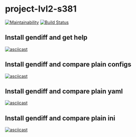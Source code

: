 # project-lvl2-s381
[![Maintainability](https://api.codeclimate.com/v1/badges/ffd229611aaae9160c65/maintainability)](https://codeclimate.com/github/snsin/project-lvl2-s393/maintainability) [![Build Status](https://travis-ci.org/snsin/project-lvl2-s393.svg?branch=master)](https://travis-ci.org/snsin/project-lvl2-s393)

## Install gendiff and get help
[![asciicast](https://asciinema.org/a/IuT0ln8lNdbbREYhVl4xLa9BE.svg)](https://asciinema.org/a/IuT0ln8lNdbbREYhVl4xLa9BE)

## Install gendiff and compare plain configs
[![asciicast](https://asciinema.org/a/huBIcOVP7XoRy70PvNjFQUUbe.svg)](https://asciinema.org/a/huBIcOVP7XoRy70PvNjFQUUbe)

## Install gendiff and compare plain yaml
[![asciicast](https://asciinema.org/a/y9k4d0rvDnLxRS9bYyzWlRSye.svg)](https://asciinema.org/a/y9k4d0rvDnLxRS9bYyzWlRSye)

## Install gendiff and compare plain ini
[![asciicast](https://asciinema.org/a/ZPCRPwHy0UEWFzHnH8B4iQhGq.svg)](https://asciinema.org/a/ZPCRPwHy0UEWFzHnH8B4iQhGq)
